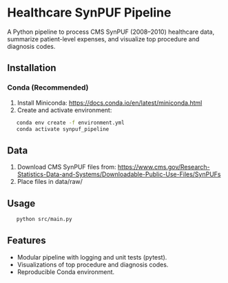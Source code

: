 # Healthcare SynPUF Pipeline
A Python pipeline to process CMS SynPUF (2008–2010) healthcare data, summarize patient-level expenses, and visualize top procedure and diagnosis codes.

## Installation

### Conda (Recommended)
1. Install Miniconda: https://docs.conda.io/en/latest/miniconda.html
2. Create and activate environment:
```bash
   conda env create -f environment.yml
   conda activate synpuf_pipeline
   ```

## Data
1. Download CMS SynPUF files from: https://www.cms.gov/Research-Statistics-Data-and-Systems/Downloadable-Public-Use-Files/SynPUFs
2. Place files in data/raw/

## Usage
```bash
   python src/main.py
   ```

## Features
- Modular pipeline with logging and unit tests (pytest).
- Visualizations of top procedure and diagnosis codes.
- Reproducible Conda environment.